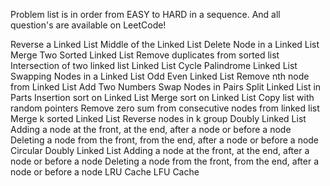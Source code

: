 Problem list is in order from EASY to HARD in a sequence. And all question's are available on LeetCode!

Reverse a Linked List
Middle of the Linked List
Delete Node in a Linked List
Merge Two Sorted Linked List
Remove duplicates from sorted list
Intersection of two linked list
Linked List Cycle
Palindrome Linked List
Swapping Nodes in a Linked List
Odd Even Linked List
Remove nth node from Linked List
Add Two Numbers
Swap Nodes in Pairs
Split Linked List in Parts
Insertion sort on Linked List
Merge sort on Linked List
Copy list with random pointers
Remove zero sum from consecutive nodes from linked list
Merge k sorted Linked List
Reverse nodes in k group
Doubly Linked List
Adding a node at the front, at the end, after a node or before a node
Deleting a node from the front, from the end, after a node or before a node
Circular Doubly Linked List
Adding a node at the front, at the end, after a node or before a node
Deleting a node from the front, from the end, after a node or before a node
LRU Cache
LFU Cache
